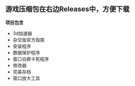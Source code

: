 ## 游戏压缩包在右边Releases中，方便下载

**项目包含**
- 3d加速器
- 杂交版官方指南
- 安装程序
- 数据保护程序
- 窗口白屏卡死程序
- 修改器
- 完美存档
- 窗口放大工具